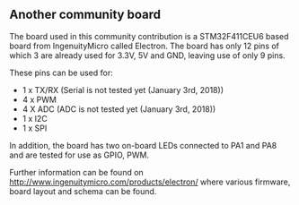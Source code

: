 ## Another community board ##

The board used in this community contribution is a STM32F411CEU6 based board from IngenuityMicro called Electron. The board has only 12 pins of which 3 are already used for 3.3V, 5V and GND, leaving use of only 9 pins.

These pins can be used for:

- 1 x TX/RX (Serial is not tested yet (January 3rd, 2018))
- 4 x PWM
- 4 X ADC (ADC is not tested yet (January 3rd, 2018))
- 1 x I2C
- 1 x SPI

In addition, the board has two on-board LEDs connected to PA1 and PA8 and are tested for use as GPIO, PWM.

Further information can be found on http://www.ingenuitymicro.com/products/electron/ where various firmware, board layout and schema can be found.

